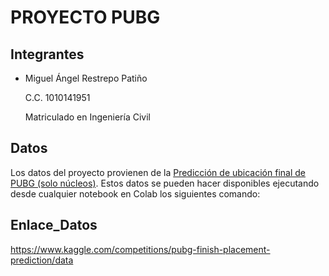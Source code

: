 # PROYECTO PUBG

## Integrantes
- Miguel Ángel Restrepo Patiño

  C.C. 1010141951

  Matriculado en Ingeniería Civil

## Datos
Los datos del proyecto provienen de la [Predicción de ubicación final de PUBG (solo núcleos)](https://www.kaggle.com/competitions/pubg-finish-placement-prediction/overview). 
Estos datos se pueden hacer disponibles ejecutando desde cualquier notebook en Colab los siguientes comando: 

## Enlace_Datos
https://www.kaggle.com/competitions/pubg-finish-placement-prediction/data
